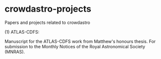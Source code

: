 # crowdastro-projects
Papers and projects related to crowdastro

(1) ATLAS-CDFS: 

Manuscript for the ATLAS-CDFS work from Matthew's honours thesis. For submission to the Monthly Notices of the Royal Astronomical Society (MNRAS).
